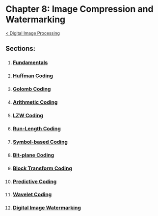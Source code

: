 # Chapter 8: Image Compression and Watermarking
[< Digital Image Processing](../README.md)

## Sections:

1. ### [Fundamentals](./8.1_Fundamentals.ipynb)
2. ### [Huffman Coding](./8.2_Huffman-Coding.ipynb)
3. ### [Golomb Coding](./8.3_Golomb-Coding.ipynb)
4. ### [Arithmetic Coding](./8.4_Arithmetic-Coding.ipynb)
5. ### [LZW Coding](./8.5_LZW-Coding.ipynb)
6. ### [Run-Length Coding](./8.6_Run-Length-Coding.ipynb)
7. ### [Symbol-based Coding](./8.7_Symbol-based-Coding.ipynb)
8. ### [Bit-plane Coding](./8.8_Bit-plane-Coding.ipynb)
9. ### [Block Transform Coding](./8.9_Block-Transform-Coding.ipynb)
10. ### [Predictive Coding](./8.10_Predictive-Coding.ipynb)
11. ### [Wavelet Coding](./8.11_Wavelet-Coding.ipynb)
12. ### [Digital Image Watermarking](./8.12_Digital-Image-Watermarking.ipynb)